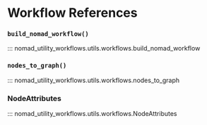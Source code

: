 # Workflow References

### `build_nomad_workflow()`
::: nomad_utility_workflows.utils.workflows.build_nomad_workflow

### `nodes_to_graph()`
::: nomad_utility_workflows.utils.workflows.nodes_to_graph

### NodeAttributes
::: nomad_utility_workflows.utils.workflows.NodeAttributes
